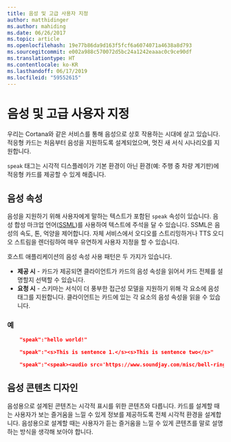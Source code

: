 ```yaml
---
title: 음성 및 고급 사용자 지정
author: matthidinger
ms.author: mahiding
ms.date: 06/26/2017
ms.topic: article
ms.openlocfilehash: 19e77b86da9d163f5fcf6a6074071a4638a8d793
ms.sourcegitcommit: e002a988c570072d5bc24a1242eaaac0c9ce90df
ms.translationtype: HT
ms.contentlocale: ko-KR
ms.lasthandoff: 06/17/2019
ms.locfileid: "59552615"
---
```

# <a name="speech-and-advanced-customization"></a>음성 및 고급 사용자 지정
우리는 Cortana와 같은 서비스를 통해 음성으로 상호 작용하는 시대에 살고 있습니다.  적응형 카드는 처음부터 음성을 지원하도록 설계되었으며, 멋진 새 서식 시나리오를 지원합니다.

`speak` 태그는 시각적 디스플레이가 기본 환경이 아닌 환경(예: 주행 중 차량 계기판)에 적응형 카드를 제공할 수 있게 해줍니다. 

## <a name="speak-property"></a>음성 속성
음성을 지원하기 위해 사용자에게 말하는 텍스트가 포함된 `speak` 속성이 있습니다. 음성 합성 마크업 언어([SSML](https://msdn.microsoft.com/en-us/library/office/hh361578))를 사용하여 텍스트에 주석을 달 수 있습니다. SSML은 음성의 속도, 톤, 억양을 제어합니다.  자체 서비스에서 오디오를 스트리밍하거나 TTS 오디오 스트림을 렌더링하여 매우 유연하게 사용자 지정을 할 수 있습니다.

호스트 애플리케이션의 음성 속성 사용 패턴은 두 가지가 있습니다.

* **제공 시** - 카드가 제공되면 클라이언트가 카드의 음성 속성을 읽어서 카드 전체를 설명할지 선택할 수 있습니다.
* **요청 시** - 스키마는 서식이 더 풍부한 접근성 모델을 지원하기 위해 각 요소에 음성 태그를 지원합니다. 클라이언트는 카드에 있는 각 요소의 음성 속성을 읽을 수 있습니다.

### <a name="examples"></a>예

```json
    "speak":"hello world!"

    "speak":"<s>This is sentence 1.</s><s>This is sentence two</s>"

    "speak":"<speak><audio src='https://www.soundjay.com/misc/bell-ringing-04.mp3'/><s>Time to wake up!</s></speak>"
```

## <a name="speech-content-design"></a>음성 콘텐츠 디자인

음성용으로 설계된 콘텐츠는 시각적 표시를 위한 콘텐츠와 다릅니다. 카드를 설계할 때는 사용자가 보는 즐거움을 느낄 수 있게 정보를 제공하도록 전체 시각적 환경을 설계합니다. 음성용으로 설계할 때는 사용자가 듣는 즐거움을 느낄 수 있게 콘텐츠를 말로 설명하는 방식을 생각해 보아야 합니다.  
